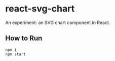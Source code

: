 # react-svg-chart
An experiment: an SVG chart component in React.

## How to Run
```
npm i
npm start
```
